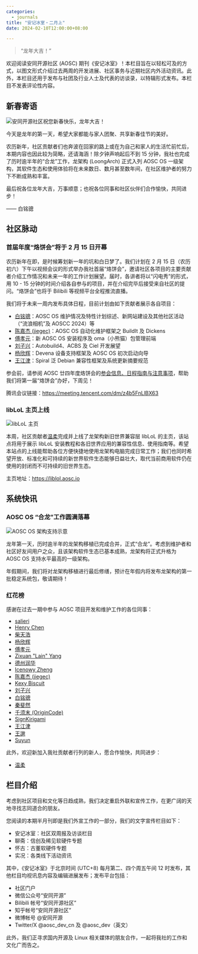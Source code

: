 ```yaml
---
categories:
  - journals
title: "安记冰室・二月上"
date: 2024-02-10T12:00:00+08:00

---
```

> “龙年大吉！”

欢迎阅读安同开源社区 (AOSC) 期刊《安记冰室》！本栏目旨在以轻松可及的方式，以图文形式介绍过去两周的开发进展、社区事务与近期社区内外活动资讯。此外，本栏目还用于发布与社团及行业人士及代表的访谈录，以特辑形式发布。本栏目不发表评论性内容。

新春寄语
--------

![安同开源社区祝您新春快乐，龙年大吉！](/assets/coffee-break/20240210/imgs/aosc-new-year.png)

今天是龙年的第一天，希望大家都能与家人团聚、共享新春佳节的美好。

农历新年，社区贡献者们也奔波在回家的路上或在为自己和家人的生活忙前忙后，本期内容也因此较为简略，还请海涵！除夕钟声响起后不到 15 分钟，我社也完成了历时逾半年的“合龙”工作，龙架构 (LoongArch) 正式入列 AOSC OS 一级架构，其软件生态和使用体验将在未来数日、数月甚至数年间，在社区维护者的努力下不断成熟和丰富。

最后祝各位龙年大吉，万事顺意；也祝各位同事和社区伙伴们合作愉快，共同进步！

—— 白铭骢

社区脉动
--------

### 首届年度“烙饼会”将于 2 月 15 日开幕

农历新年在即，是时候筹划新一年的坑和白日梦了。我们计划在 2 月 15 日（农历初六）下午以视频会议的形式举办我社首届“烙饼会”，邀请社区各项目的主要贡献者介绍工作情况和未来一年的工作计划展望。届时，各讲者将以“闪电秀”的形式，用 10 - 15 分钟的时间介绍各自参与的项目，并在介绍完毕后接受来自社区的提问。“烙饼会”也将于 Bilibili 等视频平台全程推流直播。

我们将于未来一周内发布具体日程，目前计划由如下贡献者展示各自项目：

- [白铭骢](https://github.com/MingcongBai)：AOSC OS 维护情况及特性计划综述、新网站建设及其他社区活动（“流浪相机”及 AOSCC 2024）等
- [陈嘉杰 (jiegec)](https://github.com/jiegec)：AOSC OS 自动化维护框架之 BuildIt 及 Dickens
- [傅孝元](https://github.com/eatradish)：新 AOSC OS 安装程序及 oma（小熊猫）包管理前端
- [刘子兴](https://github.com/liushuyu)：Autobuild4、ACBS 及 Ciel 开发展望
- [杨欣辉](https://github.com/Cyanoxygen)：Devena 设备支持框架及 AOSC OS 初次启动向导
- [王江津](https://github.com/RedL0tus)：Spiral 泛 Debian 兼容性框架及系统更新摘要规范

参会前，请参阅 AOSC 廿四年度烙饼会的[参会信息、日程指南与注意事项](https://wiki.aosc.io/zh/community/springcon/2024/)，帮助我们将第一届“烙饼会”办好，下周见！

腾讯会议链接：https://meeting.tencent.com/dm/z4b5FnLlBX63

### libLoL 主页上线

![libLoL 主页](/assets/coffee-break/20240210/imgs/liblol-home.png)

本周，社区贡献者[温柔](https://github.com/xunpod)完成并上线了龙架构新旧世界兼容层 libLoL 的主页，该站点将用于展示 libLoL 安装教程和各旧世界应用的兼容性信息、使用指南等。希望本站点的上线能帮助各位方便快捷地使用龙架构电脑完成日常工作；我们也同时希望开放、标准化和可持续的新世界软件生态能够日益壮大，取代当前商用软件仍在使用的封闭而不可持续的旧世界生态。

主页地址：https://liblol.aosc.io

系统快讯
--------

### AOSC OS “合龙”工作圆满落幕

![AOSC OS 架构支持示意](/assets/coffee-break/20240210/imgs/port-tiers.zh-cn.png)

龙年第一天，历时逾半年的龙架构移植已完成合并，正式“合龙”。考虑到维护者和社区好友间用户之众，且该架构软件生态已基本成熟，龙架构将正式升格为 AOSC OS 支持水平最高的一级架构。

年假期间，我们将对龙架构移植进行最后修缮，预计在年假内将发布龙架构的第一批稳定系统包，敬请期待！

### 红花榜

感谢在过去一期中参与 AOSC 项目开发和维护工作的各位同事：

- [salieri](https://github.com/BC204)
- [Henry Chen](https://github.com/chenx97)
- [柴天浩](https://github.com/cthbleachbit)
- [杨欣辉](https://github.com/Cyanoxygen)
- [傅孝元](https://github.com/eatradish)
- [Zixuan "Lain" Yang](https://github.com/Fearyncess)
- [德州润华](https://github.com/HouLiXieBuRou)
- [Icenowy Zheng](https://github.com/Icenowy)
- [陈嘉杰 (jiegec)](https://github.com/jiegec)
- [Kexy Biscuit](https://github.com/KexyBiscuit)
- [刘子兴](https://github.com/liushuyu)
- [白铭骢](https://github.com/MingcongBai)
- [秦斐然](https://github.com/Nyovelt)
- [千须末 (OriginCode)](https://github.com/OriginCode)
- [SignKirigami](https://github.com/prcups)
- [王江津](https://github.com/RedL0tus)
- [王邈](https://github.com/shankerwangmiao)
- [Suyun](https://github.com/Suyun114)

此外，欢迎新加入我社贡献者行列的新人，愿合作愉快，共同进步：

- [温柔](https://github.com/xunpod)



栏目介绍
--------

考虑到社区项目和文化等日趋成熟，我们决定重启外联和宣传工作，在更广阔的天地寻找志同道合的朋友。

您阅读的本期半月刊即是我们外宣工作的一部分，我们的文字宣传栏目如下：

- 安记冰室：社区双周报及访谈栏目
- 聊斋：信创及稀见软硬件专题
- 怀古：古董软硬件专题
- 实况：各类线下活动资讯

其中，《安记冰室》于北京时间 (UTC+8) 每月第二、四个周五午间 12 时发布，其他栏目均视讯息内容及编辑进展发布；发布平台包括：

- 社区门户
- 微信公众号“安同开源”
- Bilibili 帐号“安同开源社区”
- 知乎帐号“安同开源社区”
- 微博帐号 @安同开源
- Twitter/X @aosc_dev_cn 及 @aosc_dev（英文）

此外，我们正寻求国内开源及 Linux 相关媒体的朋友合作，一起将我社的工作和文化广而告之。
